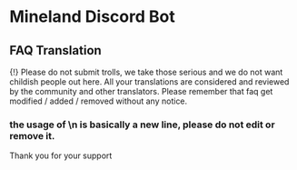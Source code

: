 # Mineland Discord Bot
## FAQ Translation

{!} Please do not submit trolls, we take those serious and we do not want childish people out here. All your translations are considered and reviewed by the community and other translators.
Please remember that faq get modified / added / removed without any notice.

### the usage of \n is basically a new line, please do not edit or remove it.
Thank you for your support
